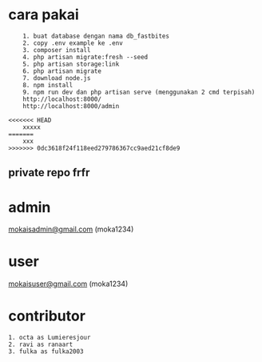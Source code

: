 # cara pakai
```
    1. buat database dengan nama db_fastbites
    2. copy .env example ke .env
    3. composer install
    4. php artisan migrate:fresh --seed
    5. php artisan storage:link
    6. php artisan migrate
    7. download node.js
    8. npm install
    9. npm run dev dan php artisan serve (menggunakan 2 cmd terpisah)
    http://localhost:8000/
    http://localhost:8000/admin

<<<<<<< HEAD
    xxxxx
=======
    xxx
>>>>>>> 0dc3618f24f118eed279786367cc9aed21cf8de9

```
## private repo frfr
# admin
mokaisadmin@gmail.com
(moka1234)
# user
mokaisuser@gmail.com
(moka1234)

# contributor
    1. octa as Lumieresjour
    2. ravi as ranaart
    3. fulka as fulka2003